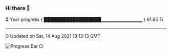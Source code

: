 ### Hi there 👋

⏳ Year progress { ██████████████████▁▁▁▁▁▁▁▁▁▁▁▁ } 61.85 %

---

⏰ Updated on Sat, 14 Aug 2021 18:12:13 GMT

![Progress Bar CI](https://github.com/liununu/liununu/workflows/Progress%20Bar%20CI/badge.svg)
